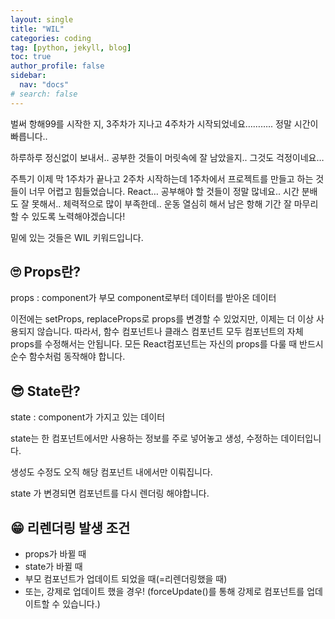 ```yaml
---
layout: single
title: "WIL"
categories: coding
tag: [python, jekyll, blog]
toc: true
author_profile: false
sidebar:
  nav: "docs"
# search: false
---
```


벌써 항해99를 시작한 지, 3주차가 지나고 4주차가 시작되었네요……….. 정말 시간이 빠릅니다..

하루하루 정신없이 보내서.. 공부한 것들이 머릿속에 잘 남았을지.. 그것도 걱정이네요…

주특기 이제 막 1주차가 끝나고 2주차 시작하는데 1주차에서 프로젝트를 만들고 하는 것들이 너무 어렵고 힘들었습니다. React… 공부해야 할 것들이 정말 많네요.. 시간 분배도 잘 못해서.. 체력적으로 많이 부족한데.. 운동 열심히 해서 남은 항해 기간 잘 마무리할 수 있도록 노력해야겠습니다!

밑에 있는 것들은 WIL 키워드입니다.

## 🙄 Props란?

props : component가 부모 component로부터 데이터를 받아온 데이터

이전에는 setProps, replaceProps로 props를 변경할 수 있었지만, 이제는 더 이상 사용되지 않습니다. 따라서, 함수 컴포넌트나 클래스 컴포넌트 모두 컴포넌트의 자체 props를 수정해서는 안됩니다. 모든 React컴포넌트는 자신의 props를 다룰 때 반드시 순수 함수처럼 동작해야 합니다.

## 😎 State란?

state : component가 가지고 있는 데이터

state는 한 컴포넌트에서만 사용하는 정보를 주로 넣어놓고 생성, 수정하는 데이터입니다.

생성도 수정도 오직 해당 컴포넌트 내에서만 이뤄집니다.

state 가 변경되면 컴포넌트를 다시 렌더링 해야합니다.

## 😁 리렌더링 발생 조건

- props가 바뀔 때
- state가 바뀔 때
- 부모 컴포넌트가 업데이트 되었을 때(=리렌더링했을 때)
- 또는, 강제로 업데이트 했을 경우! (forceUpdate()를 통해 강제로 컴포넌트를 업데이트할 수 있습니다.)
